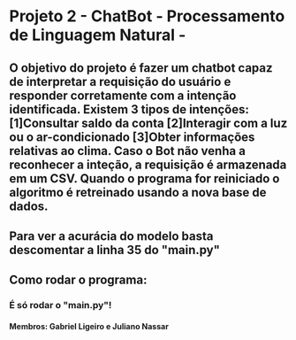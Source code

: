 # Projeto 2 - ChatBot - Processamento de Linguagem Natural -

## O objetivo do projeto é fazer um chatbot capaz de interpretar a requisição do usuário e responder corretamente com a intenção identificada. Existem 3 tipos de intenções:[1]Consultar saldo da conta [2]Interagir com a luz ou o ar-condicionado [3]Obter informações relativas ao clima. Caso o Bot não venha a reconhecer a inteção, a requisição é armazenada em um CSV. Quando o programa for reiniciado o algoritmo é retreinado usando a nova base de dados.

## Para ver a acurácia do modelo basta descomentar a linha 35 do "main.py"

## Como rodar o programa:
### É só rodar o "main.py"!  

#### Membros: Gabriel Ligeiro e Juliano Nassar
